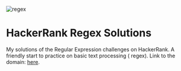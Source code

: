![regex](https://user-images.githubusercontent.com/52632898/148084769-f6b07ca4-ee83-4e83-a71a-784f6e9df873.jpg)

# HackerRank Regex Solutions

My solutions of the Regular Expression challenges on HackerRank. A friendly start to practice on basic text processing (
regex). Link to the domain: [here](https://www.hackerrank.com/domains/regex).